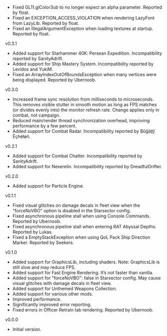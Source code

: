 - Fixed GL11.glColor3ub to no longer expect an alpha parameter. Reported by float.
- Fixed an EXCEPTION_ACCESS_VIOLATION when rendering LazyFont from LazyLib. Reported by float.
- Fixed an IllegalArgumentException when loading textures at startup. Reported by float.

v0.3.1

- Added support for Starhammer 40K: Persean Expedition. Incompatibility reported by SanityAdrift.
- Added support for Ship Mastery System. Incompatibility reported by Levidos and YukiM.
- Fixed an ArrayIndexOutOfBoundsException when many vertices were being displayed. Reported by Ubernoob.

v0.3.0

- Increased frame sync resolution from milliseconds to microseconds. This removes visible stutter in smooth motion as long as FPS matches (or divides evenly into) the monitor refresh rate. Change applies only in combat, not campaign.
- Reduced main/render thread synchronization overhead, improving performance by a few percent. 
- Added support for Combat Radar. Incompatibility reported by Bûğäţţï Êçhëłøñ.

v0.2.1

- Added support for Combat Chatter. Incompatibility reported by SanityAdrift.
- Added support for Nexerelin. Incompatibility reported by DreadfulDrifter.

v0.2.0

- Added support for Particle Engine.

v0.1.1

- Fixed visual glitches on damage decals in fleet view when the "forceNoVBO" option is disabled in the Starsector config.
- Fixed asynchronous pipeline stall when using Console Commands. Reported by Ubernoob.
- Fixed asynchronous pipeline stall when entering RAT Abyssal Depths. Reported by Lukas.
- Fixed a EmptyStackException when using QoL Pack Ship Direction Marker. Reported by Seekers.

v0.1.0

- Added support for GraphicsLib, including shaders. Note: GraphicsLib is still slow and may reduce FPS.
- Added support for Fast Engine Rendering. It’s not faster than vanilla.
- Added support for "forceNoVBO": false in Starsector config. May cause visual glitches with damage decals in fleet view.
- Added support for Unthemed Weapons Collection.
- Added support for various other mods.
- Improved performance.
- Significantly improved error reporting.
- Fixed errors in Officer Retrain tab rendering. Reported by Ubernoob.

v0.0.0

- Initial version.
